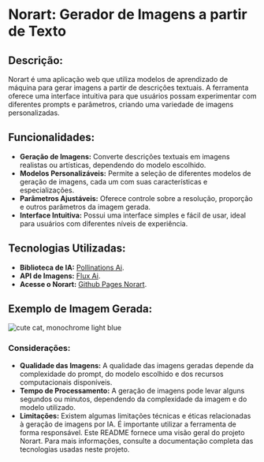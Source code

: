 # Norart: Gerador de Imagens a partir de Texto

## Descrição:
Norart é uma aplicação web que utiliza modelos de aprendizado de máquina para gerar imagens a partir de descrições textuais. A ferramenta oferece uma interface intuitiva para que usuários possam experimentar com diferentes prompts e parâmetros, criando uma variedade de imagens personalizadas.

## Funcionalidades:
 * **Geração de Imagens:** Converte descrições textuais em imagens realistas ou artísticas, dependendo do modelo escolhido.
 * **Modelos Personalizáveis:** Permite a seleção de diferentes modelos de geração de imagens, cada um com suas características e especializações.
 * **Parâmetros Ajustáveis:** Oferece controle sobre a resolução, proporção e outros parâmetros da imagem gerada.
 * **Interface Intuitiva:** Possui uma interface simples e fácil de usar, ideal para usuários com diferentes níveis de experiência.

## Tecnologias Utilizadas:
 * **Biblioteca de IA:** [Pollinations Ai](https://pollinations.ai/).
 * **API de Imagens:** [Flux Ai](https://www.flux.ai/p).
 * **Acesse o Norart:** [Github Pages Norart](https://suntzar.github.io/Norart/).

## Exemplo de Imagem Gerada:
![cute cat, monochrome light blue](https://image.pollinations.ai/prompt/cute%20cat%2C%20monochrome%20light%20blue?model=turbo&amp;width=1000&amp;height=1000&amp;nologo=true&amp;seed=13789431)

### Considerações:
 * **Qualidade das Imagens:** A qualidade das imagens geradas depende da complexidade do prompt, do modelo escolhido e dos recursos computacionais disponíveis.
 * **Tempo de Processamento:** A geração de imagens pode levar alguns segundos ou minutos, dependendo da complexidade da imagem e do modelo utilizado.
 * **Limitações:** Existem algumas limitações técnicas e éticas relacionadas à geração de imagens por IA. É importante utilizar a ferramenta de forma responsável.
Este README fornece uma visão geral do projeto Norart. Para mais informações, consulte a documentação completa das tecnologias usadas neste projeto.
